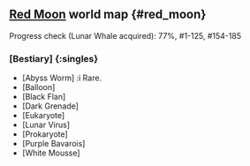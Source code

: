## [Red Moon](@) world map {#red_moon}

Progress check (Lunar Whale acquired): 77%, #1-125, #154-185

### [Bestiary] {:singles}
+ [Abyss Worm]
  :i Rare.
+ [Balloon]
+ [Black Flan]
+ [Dark Grenade]
+ [Eukaryote]
+ [Lunar Virus]
+ [Prokaryote]
+ [Purple Bavarois]
+ [White Mousse]
